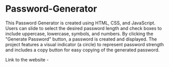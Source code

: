 # Password-Generator
This Password Generator is created using HTML, CSS, and JavaScript. Users can slide to select the desired password length and check boxes to include uppercase, lowercase, symbols, and numbers. By clicking the "Generate Password" button, a password is created and displayed. The project features a visual indicator (a circle) to represent password strength and includes a copy button for easy copying of the generated password.

Link to the website - 
